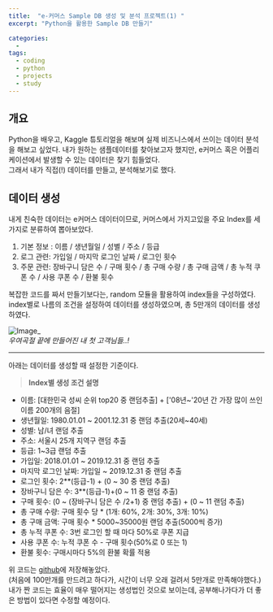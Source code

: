 ```yaml
---
title:  "e-커머스 Sample DB 생성 및 분석 프로젝트(1) "
excerpt: "Python을 활용한 Sample DB 만들기"

categories:
  - 
tags:
  - coding
  - python
  - projects
  - study
---
```


개요
----
Python을 배우고, Kaggle 튜토리얼을 해보며 실제 비즈니스에서 쓰이는 데이터 분석을 해보고 싶었다. 내가 원하는 샘플데이터를 찾아보고자 했지만, e커머스 혹은 어플리케이션에서 발생할 수 있는 데이터은 찾기 힘들었다.  
그래서 내가 직접(!) 데이터를 만들고, 분석해보기로 했다.

데이터 생성
-----
내게 친숙한 데이터는 e커머스 데이터이므로, 커머스에서 가지고있을 주요 Index를 세 가지로 분류하여 뽑아보았다.  
1. 기본 정보 : 이름 / 생년월일 / 성별 / 주소 / 등급  
1. 로그 관련: 가입일 / 마지막 로그인 날짜 / 로그인 횟수
1. 주문 관련:  장바구니 담은 수 / 구매 횟수 / 총 구매 수량 / 총 구매 금액 / 총 누적 쿠폰 수 / 사용 쿠폰 수 / 환불 횟수

복잡한 코드를 짜서 만들기보다는, random 모듈을 활용하여 index들을 구성하였다. index별로 나름의 조건을 설정하여 데이터를 생성하였으며, 총 5만개의 데이터를 생성하였다.  

![Image_](https://github.com/Sean-Parkk/seanparkk/blob/master/assets/images/Making_SampleDB_image.png?raw=true)  
*우여곡절 끝에 만들어진 내 첫 고객님들..!*

****
아래는 데이터를 생성할 때 설정한 기준이다.
>**Index별 생성 조건 설명**

* 이름: [대한민국 성씨 순위 top20 중 랜덤추출] + ['08년~'20년 간 가장 많이 쓰인 이름 200개의 음절]  
* 생년월일: 1980.01.01 ~ 2001.12.31 중 랜덤 추출(20세~40세)  
* 성별: 남/녀 랜덤 추출  
* 주소: 서울시 25개 지역구 랜덤 추출  
* 등급: 1~3급 랜덤 추출  
* 가입일: 2018.01.01 ~ 2019.12.31 중 랜덤 추출  
* 마지막 로그인 날짜: 가입일 ~ 2019.12.31 중 랜덤 추출
* 로그인 횟수: 2**(등급-1) + (0 ~ 30 중 랜덤 추출)  
* 장바구니 담은 수: 3**(등급-1)+(0 ~ 11 중 랜덤 추출)  
* 구매 횟수: (0 ~ (장바구니 담은 수 /2+1) 중 랜덤 추출) + (0 ~ 11 랜덤 추출)  
* 총 구매 수량: 구매 횟수 당 * (1개: 60%, 2개: 30%, 3개: 10%)  
* 총 구매 금액: 구매 횟수 * 5000~35000원 랜덤 추출(5000씩 증가)  
* 총 누적 쿠폰 수: 3번 로그인 할 때 마다 50%로 쿠폰 지급  
* 사용 쿠폰 수: 누적 쿠폰 수 - 구매 횟수(50%로 0 또는 1)  
* 환불 횟수: 구매시마다 5%의 환불 확률 적용  


위 코드는 [github](https://github.com/Sean-Parkk/Projects/blob/master/SampleDB/making_sample_DB.py)에 저장해놓았다.  
(처음에 100만개를 만드려고 하다가, 시간이 너무 오래 걸려서 5만개로 만족해야했다.)
내가 짠 코드는 효율이 매우 떨어지는 생성법인 것으로 보이는데, 공부해나가다가 더 좋은 방법이 있다면 수정할 예정이다.
